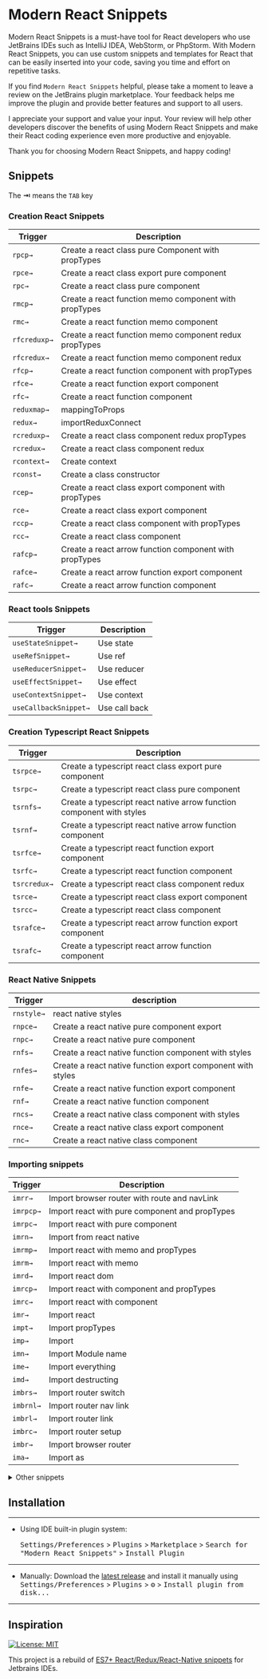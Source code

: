 # Modern React Snippets

<!-- Plugin description -->
Modern React Snippets is a must-have tool for React developers who use JetBrains IDEs such as IntelliJ IDEA, WebStorm, or PhpStorm. With Modern React Snippets, you can use custom snippets and templates for React that can be easily inserted into your code, saving you time and effort on repetitive tasks.

If you find `Modern React Snippets` helpful, please take a moment to leave a review on the JetBrains plugin marketplace. Your feedback helps me improve the plugin and provide better features and support to all users.

I appreciate your support and value your input. Your review will help other developers discover the benefits of using Modern React Snippets and make their React coding experience even more productive and enjoyable.

Thank you for choosing Modern React Snippets, and happy coding!

Snippets
--------

The **⇥** means the `TAB` key

### Creation React Snippets

| Trigger      | Description                                            |
|--------------|--------------------------------------------------------|
| `rpcp→`      | Create a react class pure Component with propTypes     |
| `rpce→`      | Create a react class export pure component             |
| `rpc→`       | Create a react class pure component                    |
| `rmcp→`      | Create a react function memo component with propTypes  |
| `rmc→`       | Create a react function memo component                 |
| `rfcreduxp→` | Create a react function memo component redux propTypes |
| `rfcredux→`  | Create a react function memo component redux           |
| `rfcp→`      | Create a react function component with propTypes       |
| `rfce→`      | Create a react function export component               |
| `rfc→`       | Create a react function component                      |
| `reduxmap→`  | mappingToProps                                         |
| `redux→`     | importReduxConnect                                     |
| `rcreduxp→`  | Create a react class component redux propTypes         |
| `rcredux→`   | Create a react class component redux                   |
| `rcontext→`  | Create context                                         |
| `rconst→`    | Create a class constructor                             |
| `rcep→`      | Create a react class export component with propTypes   |
| `rce→`       | Create a react class export component                  |
| `rccp→`      | Create a react class component with propTypes          |
| `rcc→`       | Create a react class component                         |
| `rafcp→`     | Create a react arrow function component with propTypes |
| `rafce→`     | Create a react arrow function export component         |
| `rafc→`      | Create a react arrow function component                |

### React tools Snippets
| Trigger               | Description   |
|-----------------------|---------------|
| `useStateSnippet→`    | Use state     |
| `useRefSnippet→`      | Use ref       |
| `useReducerSnippet→`  | Use reducer   |
| `useEffectSnippet→`   | Use effect    |
| `useContextSnippet→`  | Use context   |
| `useCallbackSnippet→` | Use call back |


### Creation Typescript React Snippets
| Trigger      | Description                                                           |
|--------------|-----------------------------------------------------------------------|
| `tsrpce→`    | Create a typescript react class export pure component                 |
| `tsrpc→`     | Create a typescript react class pure component                        |
| `tsrnfs→`    | Create a typescript react native arrow function component with styles |
| `tsrnf→`     | Create a typescript react native arrow function component             |
| `tsrfce→`    | Create a typescript react function export component                   |
| `tsrfc→`     | Create a typescript react function  component                         |
| `tsrcredux→` | Create a typescript react class component redux                       |
| `tsrce→`     | Create a typescript react class export component                      |
| `tsrcc→`     | Create a typescript react class component                             |
| `tsrafce→`   | Create a typescript react arrow function export component             |
| `tsrafc→`    | Create a typescript react arrow function component                    |


### React Native Snippets
| Trigger    | description                                                 |
|------------|-------------------------------------------------------------|
| `rnstyle→` | react native styles                                         |
| `rnpce→`   | Create a react native pure component export                 |
| `rnpc→`    | Create a react native pure component                        |
| `rnfs→`    | Create a react native function component with styles        |
| `rnfes→`   | Create a react native function export component with styles |
| `rnfe→`    | Create a react native function export component             |
| `rnf→`     | Create a react native function component                    |
| `rncs→`    | Create a react native class component with styles           |
| `rnce→`    | Create a react native class export component                |
| `rnc→`     | Create a react native class component                       |

### Importing snippets
| Trigger   | Description                                    |
|-----------|------------------------------------------------|
| `imrr→`   | Import browser router with route and navLink   |
| `imrpcp→` | Import react with pure component and propTypes |
| `imrpc→`  | Import react with pure component               |
| `imrn→`   | Import from react native                       |
| `imrmp→`  | Import react with memo and propTypes           |
| `imrm→`   | Import react with memo                         |
| `imrd→`   | Import react dom                               |
| `imrcp→`  | Import react with component and propTypes      |
| `imrc→`   | Import react with component                    |
| `imr→`    | Import react                                   |
| `impt→`   | Import propTypes                               |
| `imp→`    | Import                                         |
| `imn→`    | Import Module name                             |
| `ime→`    | Import everything                              |
| `imd→`    | Import destructing                             |
| `imbrs→`  | Import router switch                           |
| `imbrnl→` | Import router nav link                         |
| `imbrl→`  | Import router link                             |
| `imbrc→`  | Import router setup                            |
| `imbr→`   | Import browser router                          |
| `ima→`    | Import as                                      |

<details>
<summary>Other snippets</summary>

| Trigger      | Description                           |
|--------------|---------------------------------------|
| `anfn→`      | Anonymous function                    |
| `bnd→`       | Bind this                             |
| `cas→`       | Console assert                        |
| `tpf→`       | Typeof snippet                        |
| `tita→`      | It async block                        |
| `tit→`       | It block                              |
| `testa→`     | Test async block                      |
| `test→`      | Test block                            |
| `sto→`       | Set timeout                           |
| `sti→`       | Set interval                          |
| `stest→`     | Set react text                        |
| `state→`     | Component State                       |
| `sst→`       | Component set state object            |
| `ssf→`       | Component set state function          |
| `srtest→`    | Setup react component test with redux |
| `sntest→`    | Setup react native test               |
| `snrtest→`   | Setup react native test with redux    |
| `scu→`       | Should component update               |
| `rxslice→`   | Redux slice                           |
| `rxselect→`  | Redux select                          |
| `rxreducer→` | Redux reducer                         |
| `rxconst→`   | Redux const                           |
| `rxaction→`  | Redux action                          |
| `ptsr→`      | PropType string required              |
| `ptshr→`     | PropType shape required               |
| `ptsh→`      | PropType shape                        |
| `pts→`       | PropType string                       |
| `ptor→`      | PropType object required              |
| `ptoor→`     | PropType objectOf required            |
| `ptoo→`      | PropType objectOf                     |
| `pto→`       | PropType object                       |
| `ptnr→`      | PropType number required              |
| `ptn→`       | PropType number                       |
| `ptndr→`     | PropType node required                |
| `ptnd→`      | PropType node                         |
| `ptir→`      | PropType instanceOf required          |
| `pti→`       | PropType instanceOf                   |
| `ptfr→`      | PropType function required            |
| `ptf→`       | PropType function                     |
| `ptexr→`     | PropType exact required               |
| `ptex→`      | PropType exact                        |
| `ptetr→`     | PropType oneOfType required           |
| `ptet→`      | PropType oneOfType                    |
| `pter→`      | PropType enum required                |
| `pte→`       | PropType enum                         |
| `ptelr→`     | PropType element required             |
| `ptel→`      | PropType element                      |
| `ptbr→`      | PropType bool required                |
| `ptb→`       | PropType bool                         |
| `ptar→`      | PropType array required               |
| `pta→`       | PropType array                        |
| `ptaor→`     | PropType arrayOf required             |
| `ptao→`      | PropType arrayOf                      |
| `ptany→`     | PropType any                          |
| `pse→`       | Property set                          |
| `props→`     | Component props                       |
| `prom→`      | Promise                               |
| `pge→`       | Property get                          |
| `nfn→`       | Named function                        |
| `met→`       | Method                                |
| `hocredux→`  | Hoc component with redux              |
| `hoc→`       | Hoc component                         |
| `gsbu→`      | Get snapshot before update            |
| `gdsfp→`     | Get derived state from props          |
| `fre→`       | For each                              |
| `fof→`       | For of                                |
| `fin→`       | For in                                |
| `exptp→`     | Export type                           |
| `expint→`    | Export interface                      |
| `exp→`       | Export default                        |
| `exd→`       | Export destructing                    |
| `exa→`       | Export as                             |
| `est→`       | Empty state                           |
| `enf→`       | Export named function                 |
| `ednf→`      | Export default named function         |
| `edf→`       | Export default function               |
| `dob→`       | Destructing object                    |
| `desc→`      | Describe block                        |
| `dar→`       | Destructing array                     |
| `cwun→`      | Component will unmount                |
| `cwa→`       | Console warn                          |
| `ctr→`       | Console trace                         |
| `ctm→`       | Console time                          |
| `ctl→`       | Console table                         |
| `cte→`       | Console time end                      |
| `cs→`        | Destruct state                        |
| `cref→`      | Create ref                            |
| `cp→`        | Destruct props                        |
| `cmmb→`      | Comment big block                     |
| `clo→`       | Console log object                    |
| `clj→`       | Console log JSON                      |
| `clg→`       | Console log                           |
| `cin→`       | Console info                          |
| `cgr→`       | Console group                         |
| `cge→`       | Console group end                     |
| `cer→`       | Console error                         |
| `cdup→`      | Component did update                  |
| `cdm→`       | Component did mount                   |
| `cdi→`       | Console dir                           |
| `cco→`       | Console count                         |
| `ccl→`       | Console clear                         |
</details>



<!-- Plugin description end -->
## Installation

---
- Using IDE built-in plugin system:
  
  <kbd>Settings/Preferences</kbd> > <kbd>Plugins</kbd> > <kbd>Marketplace</kbd> > <kbd>Search for "Modern React Snippets"</kbd> >
  <kbd>Install Plugin</kbd>
  
---

- Manually:
  Download the [latest release](https://github.com/anuragkanwar/modern-react-snippets-plugin/releases/latest) and install it manually using
  <kbd>Settings/Preferences</kbd> > <kbd>Plugins</kbd> > <kbd>⚙️</kbd> > <kbd>Install plugin from disk...</kbd>

---
## Inspiration 
[![License: MIT](https://img.shields.io/badge/License-MIT-yellow.svg)](https://opensource.org/licenses/MIT)

This project is a rebuild of [ES7+ React/Redux/React-Native snippets](https://github.com/ults-io/vscode-react-javascript-snippets) for Jetbrains IDEs.
